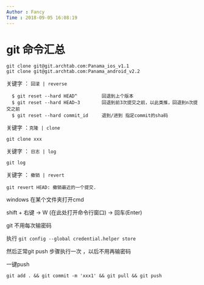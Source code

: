 ```yaml
---
Author : Fancy
Time : 2018-09-05 16:08:19
---
```


# git 命令汇总

```
git clone git@git.archtab.com:Panama_ios_v1.1
git clone git@git.archtab.com:Panama_android_v2.2
```



关键字 ： `回滚 | reverse `

```
  $ git reset --hard HEAD^         回退到上个版本
  $ git reset --hard HEAD~3        回退到前3次提交之前，以此类推，回退到n次提交之前
  $ git reset --hard commit_id     退到/进到 指定commit的sha码
```


关键字 ：`克隆 | clone`

```
git clone xxx
```



关键字 ： `日志 | log`

```
git log
```

关键字 ： `撤销 | revert`

```
git revert HEAD: 撤销最近的一个提交.
```





windows 在某个文件夹打开cmd

shift + 右键 ->  W (在此处打开命令行窗口) -> 回车(Enter)



git 不用每次输密码

执行 `git config --global credential.helper store`

然后正常git push 步骤执行一次 ，以后不用再输密码



一键push

```
git add . && git commit -m 'xxx1' && git pull && git push
```

